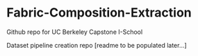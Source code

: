 # Fabric-Composition-Extraction
Github repo for UC Berkeley Capstone I-School 

Dataset pipeline creation repo [readme to be populated later...]
